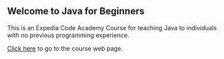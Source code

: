 ## Welcome to Java for Beginners
This is an Expedia Code Academy Course for teaching Java to individuals with no previous programming experience.

[Click here](https://ben-woolley.github.io/java-for-beginners/) to go to the course web page.
